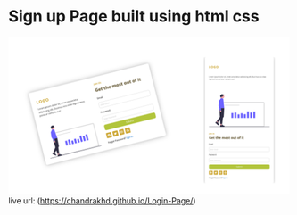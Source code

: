 # Sign up Page built using html css

![](./images/signup.png)
live url: (https://chandrakhd.github.io/Login-Page/)
